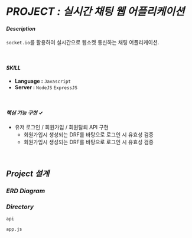# *PROJECT : 실시간 채팅 웹 어플리케이션*

#### *Description*

`socket.io`를 활용하여 실시간으로 웹소켓 통신하는 채팅 어플리케이션.

<br>

#### *SKILL*

- **Language :**  `Javascript`    
- **Server :**  `NodeJS` `ExpressJS` 

<br>

#### *핵심 기능 구현* ✓

- 유저 로그인 / 회원가입 / 회원탈퇴 API 구현
	- 회원가입시 생성되는 DRF를 바탕으로 로그인 시 유효성 검증
	- 회원가입시 생성되는 DRF를 바탕으로 로그인 시 유효성 검증

<br>

## *Project 설계*

### *ERD Diagram*


### *Directory*

```
api

app.js

```